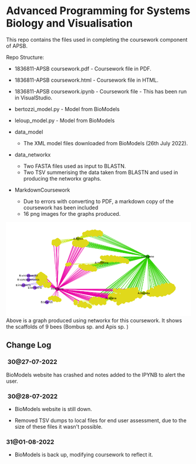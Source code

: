 # Advanced Programming for Systems Biology and Visualisation

This repo contains the files used in completing the coursework component of APSB.

Repo Structure:

- 1836811-APSB coursework.pdf - Coursework file in PDF.
- 1836811-APSB coursework.html - Coursework file in HTML.
- 1836811-APSB coursework.ipynb - Coursework file - This has been run in VisualStudio.
- bertozzi_model.py - Model from BioModels
- leloup_model.py - Model from BioModels

- data_model
  - The XML model files downloaded from BioModels (26th July 2022).

- data_networkx
  - Two FASTA files used as input to BLASTN.
  - Two TSV summerising the data taken from BLASTN and used in producing the networkx graphs.

- MarkdownCoursework
  - Due to errors with converting to PDF, a markdown copy of the coursework has been included
  - 16 png images for the graphs produced.

![Networkx graph](MarkdownCoursework/output_192_0.png)
Above is a graph produced using networkx for this coursework. It shows the scaffolds of 9 bees (Bombus sp. and Apis sp. )

## Change Log

###  30@27-07-2022

BioModels website has crashed and notes added to the IPYNB to alert the user.

###  30@28-07-2022

- BioModels website is still down.

- Removed TSV dumps to local files for end user assessment, due to the size of these files it wasn't possible.

### 31@01-08-2022

- BioModels is back up, modifying coursework to reflect it.
